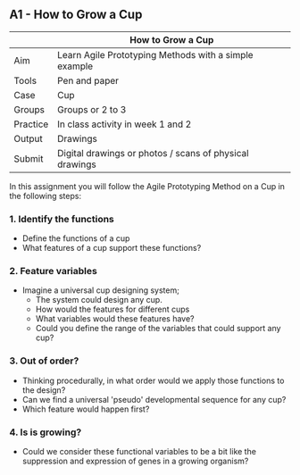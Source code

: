 ## A1 - How to Grow a Cup

|          |  How to Grow a Cup   |
|----      |-----|
|  Aim     | Learn Agile Prototyping Methods with a simple example  |
| Tools    | Pen and paper|
| Case     | Cup |
| Groups   | Groups or 2 to 3 |
| Practice | In class activity in week 1 and 2|
| Output   | Drawings|
| Submit   | Digital drawings or photos / scans of physical drawings |

In this assignment you will follow the Agile Prototyping Method on a Cup in the following steps:

### 1. Identify the functions
* Define the functions of a cup
* What features of a cup support these functions?

### 2. Feature variables
* Imagine a universal cup designing system;
  * The system could design any cup.
  * How would the features for different cups
  * What variables would these features have?
  * Could you define the range of the variables that could support any cup?
 
### 3. Out of order?
* Thinking procedurally, in what order would we apply those functions to the design?
* Can we find a universal 'pseudo' developmental sequence for any cup?
* Which feature would happen first?

### 4. Is is growing?
* Could we consider these functional variables to be a bit like the suppression and expression of genes in a growing organism?

<!--
# A1 Future
![METHOD_01](https://github.com/timmcginley/Agile-Prototyping/assets/1415855/ac03d956-ba92-4f61-8026-1a3a81bf6086)

This part identifies the near, medium and long term future that will provide the future context of your groups agile prototype. Introduce Agile Principles and Processes
Identify artefact or system from contexts and its 'features'.

Detail:
* Define your [future design experience]
* Define your building sytem for your group - individually gather the challenges to this system and hwo you will support your group.

All work should be compiled into a single [markdown] document. This can be directly submitted on Learn, or better you could share a link to your groups own github repository. Please see this link on the parallel advnaced BIM course for information about using [github].

## Submission Details

A markDown File (called A1-Team-XX) that includes:

1. At least one paragraph for each future near mid and far (you will use these to generate needs in [A2])
1. A timeline diagram that tells us the year of the 3 futures
1. System selection
1. [Gene] System focus with justification
1. Project Selection and justification
1. Planet A or B focus wiht justification.


## Learning Objectives
1. Identify a building system or product that has or could address a current or emerging disciplinary problem in the architecture, engineering and construction industry.
8. Define the three horizons of a future scenario and explore the future of the AP.

-->

[future design experience]: /Agile/Concepts/DesignExperience
[Reverse engineer]: /Agile/Concepts/ReverseEngineer
[markdown]: /Agile/Concepts/MarkDown
[github]: /Agile/Concepts/Github
[A2]: /Agile/Assignments/A2
[Gene]: /Agile/Genes


